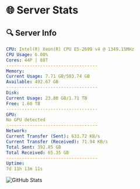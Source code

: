 # 🌐 Server Stats
## 🔍 Server Info
```yaml
CPU: Intel(R) Xeon(R) CPU E5-2699 v4 @ 1349.15MHz
CPU Usage: 6.00%
Cores: 44P | 88T
-----------------------------------
Memory:
Current Usage: 7.71 GB/503.74 GB
Available: 492.67 GB
-----------------------------------
Disk:
Current Usage: 23.80 GB/1.71 TB
Free: 1.60 TB
-----------------------------------
GPU:
No GPU detected
-----------------------------------
Network:
Current Transfer (Sent): 633.72 KB/s
Current Transfer (Received): 71.94 KB/s
Total Sent: 392.85 GB
Total Received: 65.35 GB
-----------------------------------
Uptime:
7d 11h 13m 11s
```
![GitHub Stats](https://img.shields.io/badge/Updated-2025-04-27_04:21:59-blue)
